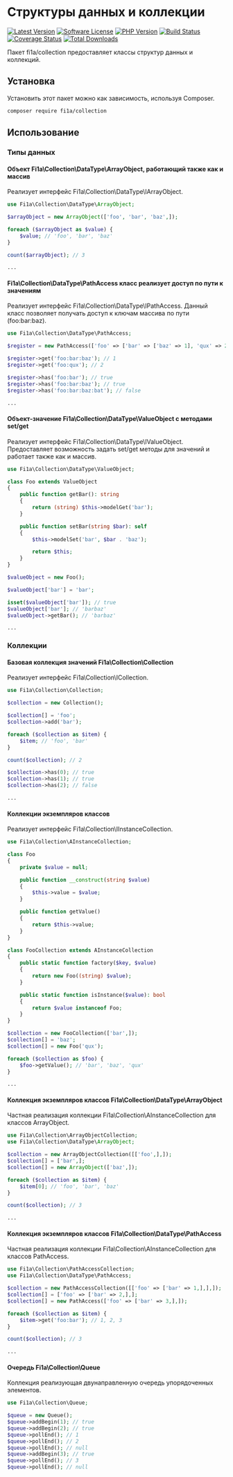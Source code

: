 # Структуры данных и коллекции

[![Latest Version][badge-release]][packagist]
[![Software License][badge-license]][license]
[![PHP Version][badge-php]][php]
[![Build Status][badge-build]][build]
[![Coverage Status][badge-coverage]][coverage]
[![Total Downloads][badge-downloads]][downloads]

Пакет fi1a/collection предоставляет классы структур данных и коллекций.

## Установка

Установить этот пакет можно как зависимость, используя Composer.

``` bash
composer require fi1a/collection
```

## Использование

### Типы данных

#### Объект Fi1a\Collection\DataType\ArrayObject, работающий также как и массив

Реализует интерфейс Fi1a\Collection\DataType\IArrayObject.

```php
use Fi1a\Collection\DataType\ArrayObject;

$arrayObject = new ArrayObject(['foo', 'bar', 'baz',]);

foreach ($arrayObject as $value) {
    $value; // 'foo', 'bar', 'baz'
}

count($arrayObject); // 3

...

```

#### Fi1a\Collection\DataType\PathAccess класс реализует доступ по пути к значениям

Реализует интерфейс Fi1a\Collection\DataType\IPathAccess. Данный класс позволяет получать доступ к ключам массива по пути (foo:bar:baz).

```php
use Fi1a\Collection\DataType\PathAccess;

$register = new PathAccess(['foo' => ['bar' => ['baz' => 1], 'qux' => 2,],]);

$register->get('foo:bar:baz'); // 1
$register->get('foo:qux'); // 2

$register->has('foo:bar'); // true
$register->has('foo:bar:baz'); // true
$register->has('foo:bar:baz:bat'); // false

...

```

#### Объект-значение Fi1a\Collection\DataType\ValueObject с методами set/get

Реализует интерфейс Fi1a\Collection\DataType\IValueObject. Предоставляет возможность задать set/get методы для значений и работает также как и массив.

```php
use Fi1a\Collection\DataType\ValueObject;

class Foo extends ValueObject
{
    public function getBar(): string
    {
        return (string) $this->modelGet('bar');
    }

    public function setBar(string $bar): self
    {
        $this->modelSet('bar', $bar . 'baz');

        return $this;
    }
}

$valueObject = new Foo();

$valueObject['bar'] = 'bar';

isset($valueObject['bar']); // true
$valueObject['bar']; // 'barbaz'
$valueObject->getBar(); // 'barbaz'

...

```

### Коллекции

#### Базовая коллекция значений Fi1a\Collection\Collection

Реализует интерфейс Fi1a\Collection\ICollection.

```php
use Fi1a\Collection\Collection;

$collection = new Collection();

$collection[] = 'foo';
$collection->add('bar');

foreach ($collection as $item) {
    $item; // 'foo', 'bar'
}

count($collection); // 2

$collection->has(0); // true
$collection->has(1); // true
$collection->has(2); // false

...

```

#### Коллекции экземпляров классов

Реализует интерфейс Fi1a\Collection\IInstanceCollection.

```php
use Fi1a\Collection\AInstanceCollection;

class Foo
{
    private $value = null;

    public function __construct(string $value)
    {
        $this->value = $value;
    }

    public function getValue()
    {
        return $this->value;
    }
}

class FooCollection extends AInstanceCollection
{
    public static function factory($key, $value)
    {
        return new Foo((string) $value);
    }

    public static function isInstance($value): bool
    {
        return $value instanceof Foo;
    }
}

$collection = new FooCollection(['bar',]);
$collection[] = 'baz';
$collection[] = new Foo('qux');

foreach ($collection as $foo) {
    $foo->getValue(); // 'bar', 'baz', 'qux'
}

...

```

#### Коллекция экземпляров классов Fi1a\Collection\DataType\ArrayObject

Частная реализация коллекции Fi1a\Collection\AInstanceCollection для классов ArrayObject.

```php
use Fi1a\Collection\ArrayObjectCollection;
use Fi1a\Collection\DataType\ArrayObject;

$collection = new ArrayObjectCollection([['foo',],]);
$collection[] = ['bar',];
$collection[] = new ArrayObject(['baz',]);

foreach ($collection as $item) {
    $item[0]; // 'foo', 'bar', 'baz'
}

count($collection); // 3

...

```

#### Коллекция экземпляров классов Fi1a\Collection\DataType\PathAccess

Частная реализация коллекции Fi1a\Collection\AInstanceCollection для классов PathAccess.

```php
use Fi1a\Collection\PathAccessCollection;
use Fi1a\Collection\DataType\PathAccess;

$collection = new PathAccessCollection([['foo' => ['bar' => 1,],],]);
$collection[] = ['foo' => ['bar' => 2,],];
$collection[] = new PathAccess(['foo' => ['bar' => 3,],]);

foreach ($collection as $item) {
    $item->get('foo:bar'); // 1, 2, 3
}

count($collection); // 3

...

```

#### Очередь Fi1a\Collection\Queue

Коллекция реализующая двунаправленную очередь упорядоченных элементов.

```php
use Fi1a\Collection\Queue;

$queue = new Queue();
$queue->addBegin(1); // true
$queue->addBegin(2); // true
$queue->pollEnd(); // 1
$queue->pollEnd(); // 2
$queue->pollEnd(); // null
$queue->addBegin(3); // true
$queue->pollEnd(); // 3
$queue->pollEnd(); // null

```

[badge-release]: https://img.shields.io/packagist/v/fi1a/collection?label=release
[badge-license]: https://img.shields.io/github/license/fi1a/collection?style=flat-square
[badge-php]: https://img.shields.io/packagist/php-v/fi1a/collection?style=flat-square
[badge-build]: https://img.shields.io/travis/com/fi1a/collection?style=flat-square
[badge-coverage]: https://img.shields.io/coveralls/github/fi1a/collection/master.svg?style=flat-square
[badge-downloads]: https://img.shields.io/packagist/dt/fi1a/collection.svg?style=flat-square&colorB=mediumvioletred

[packagist]: https://packagist.org/packages/fi1a/collection
[license]: https://github.com/fi1a/collection/blob/master/LICENSE
[php]: https://php.net
[build]: https://app.travis-ci.com/github/fi1a/collection
[coverage]: https://coveralls.io/r/fi1a/collection?branch=master
[downloads]: https://packagist.org/packages/fi1a/collection